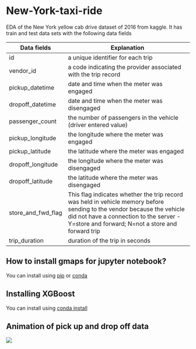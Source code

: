 # New-York-taxi-ride
EDA of the New York yellow cab drive dataset of 2016 from kaggle. It has train and test data sets with the following data fields

| Data fields |	Explanation |
| ----------- | ----------- |
| id	| a unique identifier for each trip |
| vendor_id	| a code indicating the provider associated with the trip record |
| pickup_datetime	| date and time when the meter was engaged |
| dropoff_datetime	| date and time when the meter was disengaged |
| passenger_count	| the number of passengers in the vehicle (driver entered value) |
| pickup_longitude | the longitude where the meter was engaged |
| pickup_latitude	| the latitude where the meter was engaged |
| dropoff_longitude	| the longitude where the meter was disengaged |
| dropoff_latitude | the latitude where the meter was disengaged |
| store_and_fwd_flag | This flag indicates whether the trip record was held in vehicle memory before sending to the vendor because the vehicle did not have a connection to the server - Y=store and forward; N=not a store and forward trip |
| trip_duration | duration of the trip in seconds |

## How to install gmaps for jupyter notebook?
You can install using [pip] or [conda]

## Installing XGBoost
You can install using [conda install]

[pip]:https://pypi.python.org/pypi/gmaps/0.1.6
[conda]:https://anaconda.org/conda-forge/gmaps
[conda install]: https://anaconda.org/conda-forge/xgboost 

## Animation of pick up and drop off data
![](https://github.com/JerinR/New-York-taxi-ride/blob/master/Animation/im.gif)
